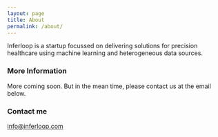 ```yaml
---
layout: page
title: About
permalink: /about/
---
```


Inferloop is a startup focussed on delivering solutions for precision healthcare using machine learning and heterogeneous data sources.

### More Information

More coming soon. But in the mean time, please contact us at the email below. 

### Contact me

[info@inferloop.com](mailto:info@inferloop.com)